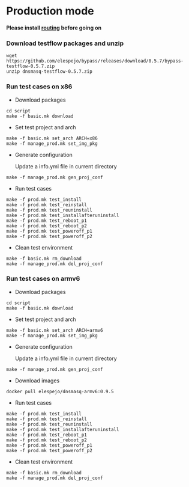 # Production mode

**Please install [routing](https://hilanderas.github.io/routing/usage/quickstart/INSTALL.html) before going on**
### Download testflow packages and unzip
```
wget https://github.com/elespejo/bypass/releases/download/0.5.7/bypass-testflow-0.5.7.zip
unzip dnsmasq-testflow-0.5.7.zip
```

### Run test cases on x86

* Download packages
```
cd script
make -f basic.mk download
```

* Set test project and arch
```
make -f basic.mk set_arch ARCH=x86
make -f manage_prod.mk set_img_pkg
```

* Generate configuration 

	Update a info.yml file in current directory
```
make -f manage_prod.mk gen_proj_conf 
```

* Run test cases

```
make -f prod.mk test_install
make -f prod.mk test_reinstall
make -f prod.mk test_reuninstall
make -f prod.mk test_installafteruninstall
make -f prod.mk test_reboot_p1
make -f prod.mk test_reboot_p2
make -f prod.mk test_poweroff_p1
make -f prod.mk test_poweroff_p2
```

* Clean test environment
```
make -f basic.mk rm_download
make -f manage_prod.mk del_proj_conf
```



### Run test cases on armv6

* Download packages
```
cd script
make -f basic.mk download
```

* Set test project and arch
```
make -f basic.mk set_arch ARCH=armv6
make -f manage_prod.mk set_img_pkg
```

* Generate configuration 

	Update a info.yml file in current directory
```
make -f manage_prod.mk gen_proj_conf 
```
* Download images
```
docker pull elespejo/dnsmasq-armv6:0.9.5
```

* Run test cases

```
make -f prod.mk test_install
make -f prod.mk test_reinstall
make -f prod.mk test_reuninstall
make -f prod.mk test_installafteruninstall
make -f prod.mk test_reboot_p1
make -f prod.mk test_reboot_p2
make -f prod.mk test_poweroff_p1
make -f prod.mk test_poweroff_p2
```


* Clean test environment
```
make -f basic.mk rm_download
make -f manage_prod.mk del_proj_conf
```

